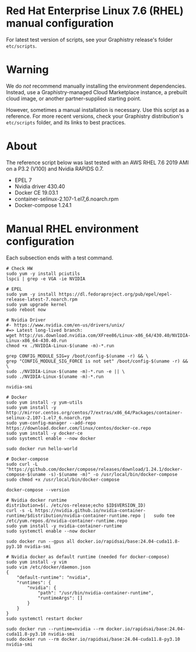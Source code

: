 # Red Hat Enterprise Linux 7.6 (RHEL) manual configuration

For latest test version of scripts, see your Graphistry release's folder `etc/scripts`.

# Warning

We do *not* recommend manually installing the environment dependencies. Instead, use a Graphistry-managed Cloud Marketplace instance, a prebuilt cloud image, or another partner-supplied starting point.

However, sometimes a manual installation is necessary. Use this script as a reference. For more recent versions, check your Graphistry distribution's `etc/scripts` folder, and its links to best practices.

# About

The reference script below was last tested with an AWS RHEL 7.6 2019 AMI on a P3.2 (V100) and Nvidia RAPIDS 0.7. 

* EPEL 7
* Nvidia driver 430.40
* Docker CE 19.03.1
* container-selinux-2.107-1.el7_6.noarch.rpm
* Docker-compose 1.24.1


# Manual RHEL environment configuration

Each subsection ends with a test command. 

```
# Check HW
sudo yum -y install pciutils
lspci | grep -e VGA -ie NVIDIA

# EPEL
sudo yum -y install https://dl.fedoraproject.org/pub/epel/epel-release-latest-7.noarch.rpm
sudo yum upgrade kernel
sudo reboot now

# Nvidia Driver
#- https://www.nvidia.com/en-us/drivers/unix/
#=> Latest long-lived branch: 
wget http://us.download.nvidia.com/XFree86/Linux-x86_64/430.40/NVIDIA-Linux-x86_64-430.40.run
chmod +x ./NVIDIA-Linux-$(uname -m)-*.run

grep CONFIG_MODULE_SIG=y /boot/config-$(uname -r) && \
grep "CONFIG_MODULE_SIG_FORCE is not set" /boot/config-$(uname -r) && \
sudo ./NVIDIA-Linux-$(uname -m)-*.run -e || \
sudo ./NVIDIA-Linux-$(uname -m)-*.run

nvidia-smi

# Docker
sudo yum install -y yum-utils
sudo yum install -y http://mirror.centos.org/centos/7/extras/x86_64/Packages/container-selinux-2.107-1.el7_6.noarch.rpm
sudo yum-config-manager --add-repo https://download.docker.com/linux/centos/docker-ce.repo
sudo yum install -y docker-ce
sudo systemctl enable --now docker

sudo docker run hello-world

# Docker-compose
sudo curl -L "https://github.com/docker/compose/releases/download/1.24.1/docker-compose-$(uname -s)-$(uname -m)" -o /usr/local/bin/docker-compose
sudo chmod +x /usr/local/bin/docker-compose

docker-compose --version

# Nvidia docker runtime
distribution=$(. /etc/os-release;echo $ID$VERSION_ID)
curl -s -L https://nvidia.github.io/nvidia-container-runtime/$distribution/nvidia-container-runtime.repo |   sudo tee /etc/yum.repos.d/nvidia-container-runtime.repo
sudo yum install -y nvidia-container-runtime
sudo systemctl enable --now docker

sudo docker run --gpus all docker.io/rapidsai/base:24.04-cuda11.8-py3.10 nvidia-smi

# Nvidia docker as default runtime (needed for docker-compose)
sudo yum install -y vim
sudo vim /etc/docker/daemon.json
{
    "default-runtime": "nvidia",
    "runtimes": {
        "nvidia": {
            "path": "/usr/bin/nvidia-container-runtime",
            "runtimeArgs": []
        }
    }
}
sudo systemctl restart docker

sudo docker run --runtime=nvidia --rm docker.io/rapidsai/base:24.04-cuda11.8-py3.10 nvidia-smi
sudo docker run --rm docker.io/rapidsai/base:24.04-cuda11.8-py3.10 nvidia-smi
```
